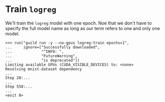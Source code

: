# Train `logreg`

We'll train the `logreg` model with one epoch. Noe that we
don't have to specify the full model name as long as our term refers
to one and only one model.

    >>> run("guild run -y --no-gpus logreg:train epochs=1",
    ...     ignore=["Successfully downloaded",
    ...             "^INFO: ",
    ...             "FutureWarning",
    ...             "is deprecated"])
    Limiting available GPUs (CUDA_VISIBLE_DEVICES) to: <none>
    Resolving mnist-dataset dependency
    ...
    Step 20:...
    ...
    Step 550:...
    ...
    <exit 0>
